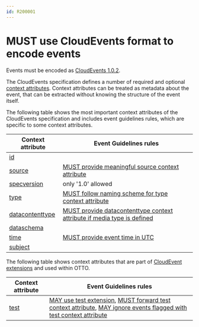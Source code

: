 ```yaml
---
id: R200001
---
```


# MUST use CloudEvents format to encode events

Events must be encoded as [CloudEvents 1.0.2](https://github.com/cloudevents/spec/blob/v1.0.2/cloudevents/spec.md).

The CloudEvents specification defines a number of required and optional [context attributes](https://github.com/cloudevents/spec/blob/v1.0.2/cloudevents/spec.md#context-attributes). Context attributes can be treated as metadata about the event, that can be extracted without knowing the structure of the event itself.

The following table shows the most important context attributes of the CloudEvents specification and includes event guidelines rules, which are specific to some context attributes.

| Context attribute                                                                                      | Event Guidelines rules                                                                         |
| ------------------------------------------------------------------------------------------------------ | ---------------------------------------------------------------------------------------------- |
| [id](https://github.com/cloudevents/spec/blob/v1.0.2/cloudevents/spec.md#id)                           |                                                                                                |
| [source](https://github.com/cloudevents/spec/blob/v1.0.2/cloudevents/spec.md#source-1)                 | [MUST provide meaningful source context attribute](./must-provide-meaningful-source-contex-attribute.md)                        |
| [specversion](https://github.com/cloudevents/spec/blob/v1.0.2/cloudevents/spec.md#specversion)         | only '1.0' allowed                                                                             |
| [type](https://github.com/cloudevents/spec/blob/v1.0.2/cloudevents/spec.md#type)                       | [MUST follow naming scheme for type context attribute](./must-follow-naming-schema-for-type-context-attribute.md)                    |
| [datacontenttype](https://github.com/cloudevents/spec/blob/v1.0.2/cloudevents/spec.md#datacontenttype) | [MUST provide datacontenttype context attribute if media type is defined](./must-provide-datacontenttype-context-attribute-if-media-type-is-defined.md) |
| [dataschema](https://github.com/cloudevents/spec/blob/v1.0.2/cloudevents/spec.md#dataschema)           |                                                                                                |
| [time](https://github.com/cloudevents/spec/blob/v1.0.2/cloudevents/spec.md#time)                       | [MUST provide event time in UTC](./must-provide-event-time-in-utc.md)                                          |
| [subject](https://github.com/cloudevents/spec/blob/v1.0.2/cloudevents/spec.md#subject)                 |                                                                                                |

The following table shows context attributes that are part of [CloudEvent extensions](https://github.com/cloudevents/spec/blob/main/cloudevents/spec.md#extension-context-attributes) and used within OTTO.

| Context attribute           | Event Guidelines rules                                                                                                                                                                  |
| --------------------------- | --------------------------------------------------------------------------------------------------------------------------------------------------------------------------------------- |
| [test](../../test-extension/rules/may-use-test-extension.md) | [MAY use test extension](../../test-extension/rules/may-use-test-extension.md), [MUST forward test context attribute](../../test-extension/rules/must-forward-test-context-attribute.md), [MAY ignore events flagged with test context attribute](../../test-extension/rules/may-ignore-events-flagged-with-test.md) |
